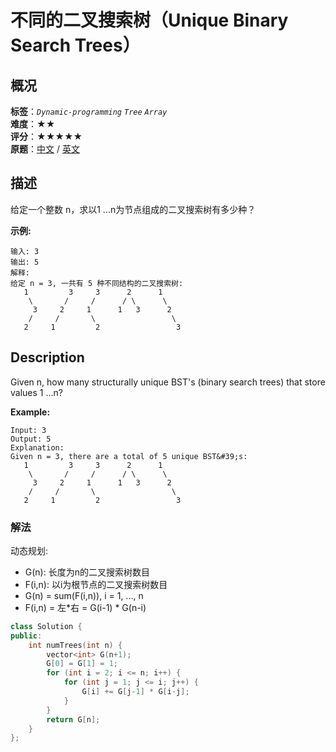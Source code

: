 # 不同的二叉搜索树（Unique Binary Search Trees）
## 概况
**标签**：*`Dynamic-programming`*  *`Tree`*  *`Array`*<br>
**难度**：★★<br>
**评分**：★★★★★<br>
**原题**：[中文](https://leetcode-cn.com/problems/unique-binary-search-trees) / [英文](https://leetcode.com/problems/unique-binary-search-trees)

## 描述

给定一个整数 n，求以1 ...n为节点组成的二叉搜索树有多少种？

**示例:**
```
输入: 3
输出: 5
解释:
给定 n = 3, 一共有 5 种不同结构的二叉搜索树:
   1         3     3      2      1
    \       /     /      / \      \
     3     2     1      1   3      2
    /     /       \                 \
   2     1         2                 3
```

## Description
Given n, how many structurally unique BST&#39;s (binary search trees) that store values 1 ...n?

**Example:**
```
Input: 3
Output: 5
Explanation:
Given n = 3, there are a total of 5 unique BST&#39;s:
   1         3     3      2      1
    \       /     /      / \      \
     3     2     1      1   3      2
    /     /       \                 \
   2     1         2                 3
```


### 解法
动态规划:
- G(n): 长度为n的二叉搜索树数目
- F(i,n): 以i为根节点的二叉搜索树数目
- G(n) = sum(F(i,n)), i = 1, ..., n
- F(i,n) = 左*右 = G(i-1) * G(n-i)
```c++
class Solution {
public:
    int numTrees(int n) {
        vector<int> G(n+1);
        G[0] = G[1] = 1;
        for (int i = 2; i <= n; i++) {
            for (int j = 1; j <= i; j++) {
                G[i] += G[j-1] * G[i-j];
            }
        }
        return G[n];
    }
};
```
